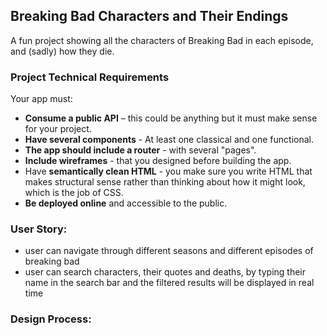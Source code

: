 ## Breaking Bad Characters and Their Endings
A fun project showing all the characters of Breaking Bad in each episode, and (sadly) how they die.

### Project Technical Requirements

Your app must:
* **Consume a public API** – this could be anything but it must make sense for your project.
* **Have several components** - At least one classical and one functional.
* **The app should include a router** - with several "pages".
* **Include wireframes** - that you designed before building the app.
* Have **semantically clean HTML** - you make sure you write HTML that makes structural sense rather than thinking about how it might look, which is the job of CSS.
* **Be deployed online** and accessible to the public.

### User Story: 
- user can navigate through different seasons and different episodes of breaking bad
- user can search characters, their quotes and deaths, by typing their name in the search bar and the filtered results will be displayed in real time

### Design Process: 


